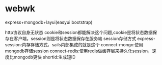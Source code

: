 # webwk
express+mongodb+layui(easyui bootstrap)

http协议自身无状态
cookie和session都能解决这个问题,cookie是将状态数据保存在客户端，session则是将状态数据保存在服务端
session存储方式
express-session:内存存储方式，sails内部集成的就是这个
connect-mongo:使用mongodb存储session
connect-redis:使用redis做缓存层来持久化session，速度比mongodb更快
shortid:生成短ID

